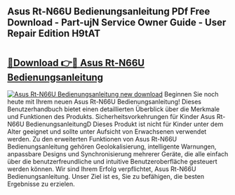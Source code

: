 ## Asus Rt-N66U Bedienungsanleitung PDf Free Download - Part-ujN Service Owner Guide - User Repair Edition H9tAT

# <h2><a href="http://df62i9.blite.top/?on=Asus+Rt-N66U+Bedienungsanleitung">🔗Download 👉🔴 Asus Rt-N66U Bedienungsanleitung</a></h2>

[![Asus Rt-N66U Bedienungsanleitung new download](https://i.imgur.com/lujVjoI.png)](http://df62i9.blite.top/?on=Asus+Rt-N66U+Bedienungsanleitung)
Beginnen Sie noch heute mit Ihrem neuen Asus Rt-N66U Bedienungsanleitung! Dieses Benutzerhandbuch bietet einen detaillierten Überblick über die Merkmale und Funktionen des Produkts. Sicherheitsvorkehrungen für Kinder Asus Rt-N66U BedienungsanleitungD Dieses Produkt ist nicht für Kinder unter dem Alter geeignet und sollte unter Aufsicht von Erwachsenen verwendet werden. Zu den erweiterten Funktionen von Asus Rt-N66U Bedienungsanleitung gehören Geolokalisierung, intelligente Warnungen, anpassbare Designs und Synchronisierung mehrerer Geräte, die alle einfach über die benutzerfreundliche und intuitive Benutzeroberfläche gesteuert werden können. Wir sind Ihrem Erfolg verpflichtet, Asus Rt-N66U Bedienungsanleitung. Unser Ziel ist es, Sie zu befähigen, die besten Ergebnisse zu erzielen.
